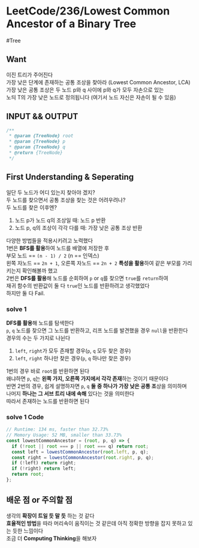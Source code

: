 # LeetCode/236/Lowest Common Ancestor of a Binary Tree

#Tree

## Want

이진 트리가 주어진다  
가장 낮은 단계에 존재하는 공통 조상을 찾아라 (Lowest Common Ancestor, LCA)  
가장 낮은 공통 조상은 두 노드 p와 q 사이에 p와 q가 모두 자손으로 있는  
노듸 T의 가장 낮은 노드로 정의됩니다 (여기서 노드 자신은 자손이 될 수 있음)

## INPUT && OUTPUT

```js
/**
 * @param {TreeNode} root
 * @param {TreeNode} p
 * @param {TreeNode} q
 * @return {TreeNode}
 */
```

## First Understanding & Seperating

일단 두 노드가 어디 있는지 찾아야 겠지?  
두 노드를 찾으면서 공통 조상을 찾는 것은 어려우려나?  
두 노드를 찾은 이후엔?

1. 노드 p가 노드 q의 조상일 때: 노드 p 반환
2. 노드 p, q의 조상이 각각 다를 때: 가장 낮은 공통 조상 반환

다양한 방법들을 적용시키려고 노력했다  
1번은 **BFS를 활용**하여 노드를 배열에 저장한 후  
부모 노드 == `(n - 1) / 2` (n == 인덱스)  
왼쪽 자노드 == `2n + 1`, 오른쪽 자노드 == `2n + 2` **특성을 활용**하여 같은 부모를 가리키는지 확인해볼까 했고  
2번은 **DFS를 활용**해 노드를 순회하여 `p` or `q`를 찾으면 `true`를 `return`하여  
재귀 함수의 반환값이 둘 다 `true`인 노드를 반환하려고 생각했었다  
하지만 둘 다 Fail.

### solve 1

**DFS를 활용**해 노드를 탐색한다  
`p`, `q` 노드를 찾으면 그 노드를 반환하고, 리프 노드를 발견했을 경우 `null`을 반환한다  
경우의 수는 두 가지로 나뉜다

1. `left`, `right`가 모두 존재할 경우(`p`, `q` 모두 찾은 경우)
2. `left`, `right` 하나만 찾은 경우(`p`, `q` 하나만 찾은 경우)

1번의 경우 바로 `root`를 반환하면 된다  
왜냐하면 `p`, `q`는 **왼쪽 가지, 오른쪽 가지에서 각각 존재**하는 것이기 때문이다  
반면 2번의 경우, 쉽게 설명하자면 `p`, `q` **둘 중 하나가 가장 낮은 공통 조**상을 의미하며  
나머지 **하나는 그 서브 트리 내에 속해** 있다는 것을 의미한다  
따라서 존재하는 노드를 반환하면 된다

### solve 1 Code

```js
// Runtime: 134 ms, faster than 32.73%
// Memory Usage: 52 MB, smaller than 33.73%
const lowestCommonAncestor = (root, p, q) => {
  if (!root || root === p || root === q) return root;
  const left = lowestCommonAncestor(root.left, p, q);
  const right = lowestCommonAncestor(root.right, p, q);
  if (!left) return right;
  if (!right) return left;
  return root;
};
```

## 배운 점 or 주의할 점

생각의 **확장이 트일 듯 말 듯** 하는 것 같다  
**효율적인 방법**을 따라 머리속이 움직이는 것 같은데 아직 정확한 방향을 잡지 못하고 있는 듯한 느낌이다  
조금 더 **Computing Thinking**을 해보자
